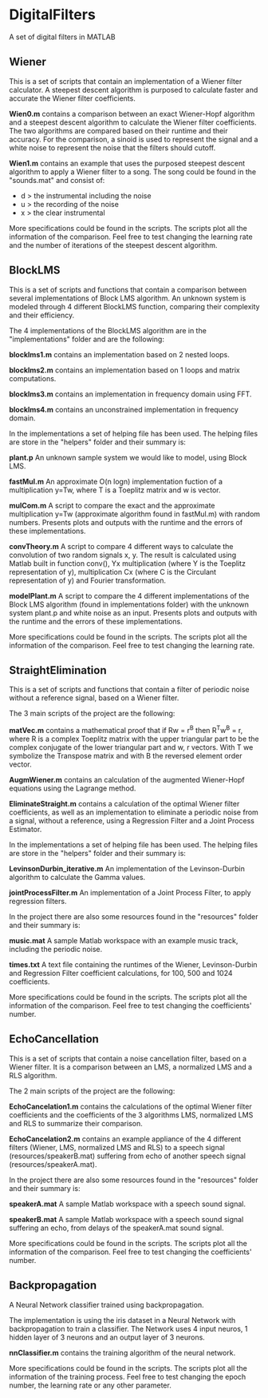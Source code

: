 
# DigitalFilters
A set of digital filters in MATLAB

## Wiener
This  is a set of scripts that contain an implementation of a Wiener filter calculator. A steepest descent algorithm is purposed to calculate faster and accurate the Wiener filter coefficients. 

**Wien0.m** contains a comparison between an exact Wiener-Hopf algorithm and a steepest descent algorithm to calculate the Wiener filter coefficients. The two algorithms are compared based on their runtime and their accuracy. For the comparison, a sinoid is used to represent the signal and a white noise  to represent the noise that the filters should cutoff. 

**Wien1.m** contains an example that uses the purposed steepest descent algorithm to apply a Wiener filter to a song. The song could be found in the "sounds.mat" and consist of:
- d > the instrumental including the noise
- u > the recording of the noise
- x > the clear instrumental

More specifications could be found in the scripts. The scripts plot all the information of the comparison. Feel free to test changing the learning rate and the number of iterations of the steepest descent algorithm.


## BlockLMS
This  is a set of scripts and functions that contain a comparison between several implementations of Block LMS algorithm. An unknown system is modeled through 4 different BlockLMS function, comparing their complexity and their efficiency. 

The 4 implementations of the BlockLMS algorithm are in the "implementations" folder and are the following:

**blocklms1.m** contains an implementation based on 2 nested loops.

**blocklms2.m** contains an implementation based on 1 loops and matrix computations.

**blocklms3.m** contains an implementation in frequency domain using FFT.

**blocklms4.m** contains an unconstrained implementation in frequency domain.

In the implementations a set of helping file has been used. The helping files are store in the "helpers" folder and their summary is:

**plant.p** An unknown sample system we would like to model, using Block LMS.

**fastMul.m** An approximate O(n logn) implementation fuction of a multiplication y=Tw, where T is a Toeplitz matrix and w is vector.

**mulCom.m** A script to compare the exact and the approximate multiplication y=Tw (approximate algorithm found in fastMul.m) with random numbers. Presents plots and outputs with the runtime and the errors of these implementations.

**convTheory.m** A script to compare 4 different ways to calculate the convolution of two random signals x, y. The result is calculated using Matlab built in function conv(), Yx multiplication (where Y is the Toeplitz representation of y), multiplication Cx (where C is the Circulant representation of y) and Fourier transformation.

**modelPlant.m** A script to compare the 4 different implementations of the Block LMS algorithm (found in implementations folder) with the unknown system plant.p and white noise as an input. Presents plots and outputs with the runtime and the errors of these implementations.

More specifications could be found in the scripts. The scripts plot all the information of the comparison. Feel free to test changing the learning rate.

## StraightElimination
This  is a set of scripts and functions that contain a filter of periodic noise without a reference signal, based on a Wiener filter. 

The 3 main scripts of the project are the following:

**matVec.m** contains a mathematical proof that if Rw = r<sup>B</sup> then R<sup>T</sup>w<sup>B</sup> = r, where R is a complex Toeplitz matrix with the upper triangular part to be the complex conjugate of the lower triangular part and w, r vectors. With T we symbolize the Transpose matrix and with B the reversed element order vector.

**AugmWiener.m** contains an calculation of the augmented Wiener-Hopf equations using the Lagrange method.

**EliminateStraight.m** contains a calculation of the optimal Wiener filter coefficients, as well as an implementation to eliminate a periodic noise from a signal, without a reference, using a Regression Filter and a Joint Process Estimator.

In the implementations a set of helping file has been used. The helping files are store in the "helpers" folder and their summary is:

**LevinsonDurbin_iterative.m** An implementation of the Levinson-Durbin algorithm to calculate the Gamma values.

**jointProcessFilter.m** An implementation of a Joint Process Filter, to apply regression filters.

In the project there are also some resources found in the "resources" folder and their summary is:

**music.mat** A sample Matlab workspace with an example music track, including the periodic noise.

**times.txt** A text file containing  the runtimes of the Wiener, Levinson-Durbin and Regression Filter coefficient calculations, for 100, 500 and 1024 coefficients.

More specifications could be found in the scripts. The scripts plot all the information of the comparison. Feel free to test changing the coefficients' number.


## EchoCancellation
This  is a set of scripts that contain a noise cancellation filter, based on a Wiener filter. It is a comparison between an LMS, a normalized LMS and a RLS algorithm.

The 2 main scripts of the project are the following:

**EchoCancelation1.m** contains the calculations of the optimal Wiener filter coefficients and the coefficients of the 3 algorithms LMS, normalized LMS and RLS to summarize their comparison.

**EchoCancelation2.m** contains an example appliance of the 4 different filters (Wiener, LMS, normalized LMS and RLS) to a speech signal (resources/speakerB.mat) suffering from echo of another speech signal (resources/speakerA.mat).

In the project there are also some resources found in the "resources" folder and their summary is:

**speakerA.mat** A sample Matlab workspace with a speech sound signal.

**speakerB.mat** A sample Matlab workspace with a speech sound signal suffering an echo, from delays of the speakerA.mat sound signal.

More specifications could be found in the scripts. The scripts plot all the information of the comparison. Feel free to test changing the coefficients' number.

## Backpropagation
A Neural Network classifier trained using backpropagation.

The implementation is using the iris dataset in a Neural Network with backpropagation to train a classifier. The Network uses 4 input neuros, 1 hidden layer of 3 neurons and an output layer of 3 neurons. 

**nnClassifier.m** contains the training algorithm of the neural network.

More specifications could be found in the scripts. The scripts plot all the information of the training process. Feel free to test changing the epoch number, the learning rate or any other parameter.
